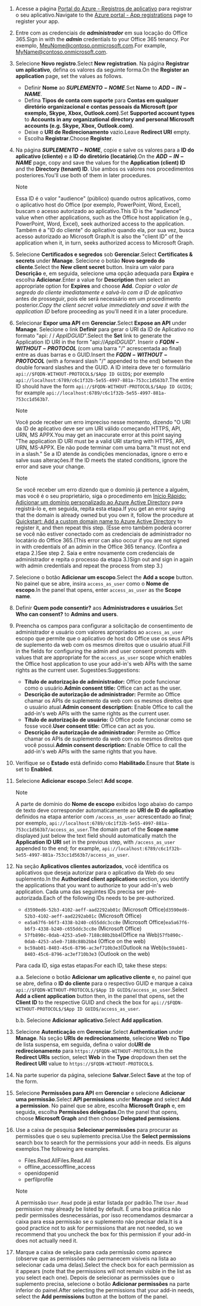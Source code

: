 

1. <span data-ttu-id="a55ec-101">Acesse a página [Portal do Azure - Registros de aplicativo](https://go.microsoft.com/fwlink/?linkid=2083908) para registrar o seu aplicativo.</span><span class="sxs-lookup"><span data-stu-id="a55ec-101">Navigate to the [Azure portal - App registrations](https://go.microsoft.com/fwlink/?linkid=2083908) page to register your app.</span></span>

1. <span data-ttu-id="a55ec-102">Entre com as credenciais de ***administrador*** em sua locação do Office 365.</span><span class="sxs-lookup"><span data-stu-id="a55ec-102">Sign in with the ***admin*** credentials to your Office 365 tenancy.</span></span> <span data-ttu-id="a55ec-103">Por exemplo, MeuNome@contoso.onmicrosoft.com.</span><span class="sxs-lookup"><span data-stu-id="a55ec-103">For example, MyName@contoso.onmicrosoft.com.</span></span>

1. <span data-ttu-id="a55ec-104">Selecione **Novo registro**.</span><span class="sxs-lookup"><span data-stu-id="a55ec-104">Select **New registration**.</span></span> <span data-ttu-id="a55ec-105">Na página **Registrar um aplicativo**, defina os valores da seguinte forma.</span><span class="sxs-lookup"><span data-stu-id="a55ec-105">On the **Register an application** page, set the values as follows.</span></span>

    * <span data-ttu-id="a55ec-106">Definir **Nome** ao **$SUPLEMENTO-NOME$**.</span><span class="sxs-lookup"><span data-stu-id="a55ec-106">Set **Name** to **$ADD-IN-NAME$**.</span></span>
    * <span data-ttu-id="a55ec-107">Defina **Tipos de conta com suporte** para **Contas em qualquer diretório organizacional e contas pessoais da Microsoft (por exemplo, Skype, Xbox, Outlook.com)**.</span><span class="sxs-lookup"><span data-stu-id="a55ec-107">Set **Supported account types** to **Accounts in any organizational directory and personal Microsoft accounts (e.g. Skype, Xbox, Outlook.com)**.</span></span>
    * <span data-ttu-id="a55ec-108">Deixe o **URI de Redirecionamento** vazio.</span><span class="sxs-lookup"><span data-stu-id="a55ec-108">Leave **Redirect URI** empty.</span></span>
    * <span data-ttu-id="a55ec-109">Escolha **Registrar**.</span><span class="sxs-lookup"><span data-stu-id="a55ec-109">Choose **Register**.</span></span>

1. <span data-ttu-id="a55ec-110">Na página **$SUPLEMENTO-NOME$**, copie e salve os valores para a **ID do aplicativo (cliente)** e a **ID do diretório (locatário)**.</span><span class="sxs-lookup"><span data-stu-id="a55ec-110">On the **$ADD-IN-NAME$** page, copy and save the values for the **Application (client) ID** and the **Directory (tenant) ID**.</span></span> <span data-ttu-id="a55ec-111">Use ambos os valores nos procedimentos posteriores.</span><span class="sxs-lookup"><span data-stu-id="a55ec-111">You'll use both of them in later procedures.</span></span>

    > [!NOTE]
    > <span data-ttu-id="a55ec-112">Essa ID é o valor "audience" (público) quando outros aplicativos, como o aplicativo host do Office (por exemplo, PowerPoint, Word, Excel), buscam o acesso autorizado ao aplicativo.</span><span class="sxs-lookup"><span data-stu-id="a55ec-112">This ID is the "audience" value when other applications, such as the Office host application (e.g., PowerPoint, Word, Excel), seek authorized access to the application.</span></span> <span data-ttu-id="a55ec-113">Também é a "ID do cliente" do aplicativo quando ela, por sua vez, busca acesso autorizado ao Microsoft Graph.</span><span class="sxs-lookup"><span data-stu-id="a55ec-113">It is also the "client ID" of the application when it, in turn, seeks authorized access to Microsoft Graph.</span></span>

1. <span data-ttu-id="a55ec-114">Selecione **Certificados e segredos** sob **Gerenciar**.</span><span class="sxs-lookup"><span data-stu-id="a55ec-114">Select **Certificates & secrets** under **Manage**.</span></span> <span data-ttu-id="a55ec-115">Selecione o botão **Novo segredo do cliente**.</span><span class="sxs-lookup"><span data-stu-id="a55ec-115">Select the **New client secret** button.</span></span> <span data-ttu-id="a55ec-116">Insira um valor para **Descrição** e, em seguida, selecione uma opção adequada para **Expira** e escolha **Adicionar**.</span><span class="sxs-lookup"><span data-stu-id="a55ec-116">Enter a value for **Description** then select an appropriate option for **Expires** and choose **Add**.</span></span> <span data-ttu-id="a55ec-117">*Copiar o valor de segredo do cliente imediatamente e salvá-lo com a ID de aplicativo* antes de prosseguir, pois ele será necessário em um procedimento posterior.</span><span class="sxs-lookup"><span data-stu-id="a55ec-117">*Copy the client secret value immediately and save it with the application ID* before proceeding as you'll need it in a later procedure.</span></span>

1. <span data-ttu-id="a55ec-118">Selecionar **Expor uma API** em **Gerenciar**.</span><span class="sxs-lookup"><span data-stu-id="a55ec-118">Select **Expose an API** under **Manage**.</span></span> <span data-ttu-id="a55ec-119">Selecione o link **Definir** para gerar o URI da ID de Aplicativo no formato "api: / / $App ID GUID$".</span><span class="sxs-lookup"><span data-stu-id="a55ec-119">Select the **Set** link to generate the Application ID URI in the form "api://$App ID GUID$".</span></span> <span data-ttu-id="a55ec-120">Inserir o **$FQDN-WITHOUT-PROTOCOL$** (com uma barra "/" acrescentada ao final) entre as duas barras e o GUID.</span><span class="sxs-lookup"><span data-stu-id="a55ec-120">Insert the **$FQDN-WITHOUT-PROTOCOL$** (with a forward slash "/" appended to the end) between the double forward slashes and the GUID.</span></span> <span data-ttu-id="a55ec-121">A ID inteira deve ter o formulário `api://$FQDN-WITHOUT-PROTOCOL$/$App ID GUID$`; por exemplo `api://localhost:6789/c6c1f32b-5e55-4997-881a-753cc1d563b7`.</span><span class="sxs-lookup"><span data-stu-id="a55ec-121">The entire ID should have the form `api://$FQDN-WITHOUT-PROTOCOL$/$App ID GUID$`; for example `api://localhost:6789/c6c1f32b-5e55-4997-881a-753cc1d563b7`.</span></span>

    > [!NOTE]
    > <span data-ttu-id="a55ec-122">Você pode receber um erro impreciso nesse momento, dizendo "O URI da ID de aplicativo deve ser um URI válido começando HTTPS, API, URN, MS APPX.</span><span class="sxs-lookup"><span data-stu-id="a55ec-122">You may get an inaccurate error at this point saying "The application ID URI must be a valid URI starting with HTTPS, API, URN, MS-APPX.</span></span> <span data-ttu-id="a55ec-123">Ele não pode terminar com uma barra."</span><span class="sxs-lookup"><span data-stu-id="a55ec-123">It must not end in a slash."</span></span> <span data-ttu-id="a55ec-124">Se a ID atende às condições mencionadas, ignore o erro e salve suas alterações.</span><span class="sxs-lookup"><span data-stu-id="a55ec-124">If the ID meets the stated conditions, ignore the error and save your change.</span></span>

    > [!NOTE]
    > <span data-ttu-id="a55ec-125">Se você receber um erro dizendo que o domínio já pertence a alguém, mas você é o seu proprietário, siga o procedimento em [Início Rápido: Adicionar um domínio personalizado ao Azure Active Directory](/azure/active-directory/add-custom-domain) para registrá-lo e, em seguida, repita esta etapa.</span><span class="sxs-lookup"><span data-stu-id="a55ec-125">If you get an error saying that the domain is already owned but you own it, follow the procedure at [Quickstart: Add a custom domain name to Azure Active Directory](/azure/active-directory/add-custom-domain) to register it, and then repeat this step.</span></span> <span data-ttu-id="a55ec-126">(Esse erro também poderá ocorrer se você não estiver conectado com as credenciais de administrador no locatário do Office 365.</span><span class="sxs-lookup"><span data-stu-id="a55ec-126">(This error can also occur if you are not signed in with credentials of an admin in the Office 365 tenancy.</span></span> <span data-ttu-id="a55ec-127">(Confira a etapa 2.)</span><span class="sxs-lookup"><span data-stu-id="a55ec-127">See step 2.</span></span> <span data-ttu-id="a55ec-128">Saia e entre novamente com credenciais de administrador e repita o processo da etapa 3.)</span><span class="sxs-lookup"><span data-stu-id="a55ec-128">Sign out and sign in again with admin credentials and repeat the process from step 3.)</span></span>

1. <span data-ttu-id="a55ec-129">Selecione o botão **Adicionar um escopo**.</span><span class="sxs-lookup"><span data-stu-id="a55ec-129">Select the **Add a scope** button.</span></span> <span data-ttu-id="a55ec-130">No painel que se abre, insira `access_as_user` como o **Nome de escopo**.</span><span class="sxs-lookup"><span data-stu-id="a55ec-130">In the panel that opens, enter `access_as_user` as the **Scope name**.</span></span>

1. <span data-ttu-id="a55ec-131">Definir **Quem pode consentir?** aos **Administradores e usuários**.</span><span class="sxs-lookup"><span data-stu-id="a55ec-131">Set **Who can consent?** to **Admins and users**.</span></span>

1. <span data-ttu-id="a55ec-132">Preencha os campos para configurar a solicitação de consentimento de administrador e usuário com valores apropriados ao `access_as_user` escopo que permite que o aplicativo de host do Office use os seus APIs de suplemento da web com os mesmos direitos que o usuário atual.</span><span class="sxs-lookup"><span data-stu-id="a55ec-132">Fill in the fields for configuring the admin and user consent prompts with values that are appropriate for the `access_as_user` scope which enables the Office host application to use your add-in's web APIs with the same rights as the current user.</span></span> <span data-ttu-id="a55ec-133">Sugestões:</span><span class="sxs-lookup"><span data-stu-id="a55ec-133">Suggestions:</span></span>

    - <span data-ttu-id="a55ec-134">**Título de autorização de administrador:** Office pode funcionar como o usuário.</span><span class="sxs-lookup"><span data-stu-id="a55ec-134">**Admin consent title:** Office can act as the user.</span></span>
    - <span data-ttu-id="a55ec-135">**Descrição de autorização de administrador:** Permite ao Office chamar os APIs de suplemento da web com os mesmos direitos que o usuário atual.</span><span class="sxs-lookup"><span data-stu-id="a55ec-135">**Admin consent description:** Enable Office to call the add-in's web APIs with the same rights as the current user.</span></span>
    - <span data-ttu-id="a55ec-136">**Título de autorização de usuário:** O Office pode funcionar como se fosse você.</span><span class="sxs-lookup"><span data-stu-id="a55ec-136">**User consent title:** Office can act as you.</span></span>
    - <span data-ttu-id="a55ec-137">**Descrição de autorização de administrador:** Permite ao Office chamar os APIs de suplemento da web com os mesmos direitos que você possui.</span><span class="sxs-lookup"><span data-stu-id="a55ec-137">**Admin consent description:** Enable Office to call the add-in's web APIs with the same rights that you have.</span></span>

1. <span data-ttu-id="a55ec-138">Verifique se o **Estado** está definido como **Habilitado**.</span><span class="sxs-lookup"><span data-stu-id="a55ec-138">Ensure that **State** is set to **Enabled**.</span></span>

1. <span data-ttu-id="a55ec-139">Selecione **Adicionar escopo**.</span><span class="sxs-lookup"><span data-stu-id="a55ec-139">Select **Add scope**.</span></span>

    > [!NOTE]
    > <span data-ttu-id="a55ec-140">A parte de domínio do **Nome de escopo** exibidos logo abaixo do campo de texto deve corresponder automaticamente ao **URI de ID do aplicativo** definidos na etapa anterior com `/access_as_user` acrescentado ao final; por exemplo, `api://localhost:6789/c6c1f32b-5e55-4997-881a-753cc1d563b7/access_as_user`.</span><span class="sxs-lookup"><span data-stu-id="a55ec-140">The domain part of the **Scope name** displayed just below the text field should automatically match the **Application ID URI** set in the previous step, with `/access_as_user` appended to the end; for example, `api://localhost:6789/c6c1f32b-5e55-4997-881a-753cc1d563b7/access_as_user`.</span></span>

1. <span data-ttu-id="a55ec-141">Na seção **Aplicativos clientes autorizados**, você identifica os aplicativos que deseja autorizar para o aplicativo da Web do seu suplemento.</span><span class="sxs-lookup"><span data-stu-id="a55ec-141">In the **Authorized client applications** section, you identify the applications that you want to authorize to your add-in's web application.</span></span> <span data-ttu-id="a55ec-142">Cada uma das seguintes IDs precisa ser pré-autorizada.</span><span class="sxs-lookup"><span data-stu-id="a55ec-142">Each of the following IDs needs to be pre-authorized.</span></span>
  
    * <span data-ttu-id="a55ec-143">`d3590ed6-52b3-4102-aeff-aad2292ab01c` (Microsoft Office)</span><span class="sxs-lookup"><span data-stu-id="a55ec-143">`d3590ed6-52b3-4102-aeff-aad2292ab01c` (Microsoft Office)</span></span>
    * <span data-ttu-id="a55ec-144">`ea5a67f6-b6f3-4338-b240-c655ddc3cc8e` (Microsoft Office)</span><span class="sxs-lookup"><span data-stu-id="a55ec-144">`ea5a67f6-b6f3-4338-b240-c655ddc3cc8e` (Microsoft Office)</span></span>
    * <span data-ttu-id="a55ec-145">`57fb890c-0dab-4253-a5e0-7188c88b2bb4`(Office na Web)</span><span class="sxs-lookup"><span data-stu-id="a55ec-145">`57fb890c-0dab-4253-a5e0-7188c88b2bb4` (Office on the web)</span></span>
    * <span data-ttu-id="a55ec-146">`bc59ab01-8403-45c6-8796-ac3ef710b3e3`(Outlook na Web)</span><span class="sxs-lookup"><span data-stu-id="a55ec-146">`bc59ab01-8403-45c6-8796-ac3ef710b3e3` (Outlook on the web)</span></span>

    <span data-ttu-id="a55ec-147">Para cada ID, siga estas etapas:</span><span class="sxs-lookup"><span data-stu-id="a55ec-147">For each ID, take these steps:</span></span>

      <span data-ttu-id="a55ec-148">a.</span><span class="sxs-lookup"><span data-stu-id="a55ec-148">a.</span></span> <span data-ttu-id="a55ec-149">Selecione o botão **Adicionar um aplicativo cliente** e, no painel que se abre, defina o **ID do cliente** para o respectivo GUID e marque a caixa `api://$FQDN-WITHOUT-PROTOCOL$/$App ID GUID$/access_as_user`.</span><span class="sxs-lookup"><span data-stu-id="a55ec-149">Select **Add a client application** button then, in the panel that opens, set the **Client ID** to the respective GUID and check the box for `api://$FQDN-WITHOUT-PROTOCOL$/$App ID GUID$/access_as_user`.</span></span>

      <span data-ttu-id="a55ec-150">b.</span><span class="sxs-lookup"><span data-stu-id="a55ec-150">b.</span></span> <span data-ttu-id="a55ec-151">Selecione **Adicionar aplicativo**.</span><span class="sxs-lookup"><span data-stu-id="a55ec-151">Select **Add application**.</span></span>

1. <span data-ttu-id="a55ec-152">Selecione **Autenticação** em **Gerenciar**.</span><span class="sxs-lookup"><span data-stu-id="a55ec-152">Select **Authentication** under **Manage**.</span></span> <span data-ttu-id="a55ec-153">Na seção **URIs de redirecionamento**, selecione **Web** no **Tipo** de lista suspensa, em seguida, defina o valor do**URI de redirecionamento** para `https://$FQDN-WITHOUT-PROTOCOL$`.</span><span class="sxs-lookup"><span data-stu-id="a55ec-153">In the **Redirect URIs** section, select **Web** in the **Type** dropdown then set the **Redirect URI** value to `https://$FQDN-WITHOUT-PROTOCOL$`.</span></span>

1. <span data-ttu-id="a55ec-154">Na parte superior da página, selecione **Salvar**.</span><span class="sxs-lookup"><span data-stu-id="a55ec-154">Select **Save** at the top of the form.</span></span>

1. <span data-ttu-id="a55ec-155">Selecione **Permissões para API** em **Gerenciar** e selecione **Adicionar uma permissão**.</span><span class="sxs-lookup"><span data-stu-id="a55ec-155">Select **API permissions** under **Manage** and select **Add a permission**.</span></span> <span data-ttu-id="a55ec-156">No painel que se abre, escolha **Microsoft Graph** e, em seguida, escolha **Permissões delegadas**.</span><span class="sxs-lookup"><span data-stu-id="a55ec-156">On the panel that opens, choose **Microsoft Graph** and then choose **Delegated permissions**.</span></span>

1. <span data-ttu-id="a55ec-157">Use a caixa de pesquisa **Selecionar permissões** para procurar as permissões que o seu suplemento precisa.</span><span class="sxs-lookup"><span data-stu-id="a55ec-157">Use the **Select permissions** search box to search for the permissions your add-in needs.</span></span> <span data-ttu-id="a55ec-158">Eis alguns exemplos.</span><span class="sxs-lookup"><span data-stu-id="a55ec-158">The following are examples.</span></span>

    * <span data-ttu-id="a55ec-159">Files.Read.All</span><span class="sxs-lookup"><span data-stu-id="a55ec-159">Files.Read.All</span></span>
    * <span data-ttu-id="a55ec-160">offline_access</span><span class="sxs-lookup"><span data-stu-id="a55ec-160">offline_access</span></span>
    * <span data-ttu-id="a55ec-161">openid</span><span class="sxs-lookup"><span data-stu-id="a55ec-161">openid</span></span>
    * <span data-ttu-id="a55ec-162">perfil</span><span class="sxs-lookup"><span data-stu-id="a55ec-162">profile</span></span>

    > [!NOTE]
    > <span data-ttu-id="a55ec-163">A permissão `User.Read` pode já estar listada por padrão.</span><span class="sxs-lookup"><span data-stu-id="a55ec-163">The `User.Read` permission may already be listed by default.</span></span> <span data-ttu-id="a55ec-164">É uma boa prática não pedir permissões desnecessárias, por isso recomendamos desmarcar a caixa para essa permissão se o suplemento não precisar dela.</span><span class="sxs-lookup"><span data-stu-id="a55ec-164">It is a good practice not to ask for permissions that are not needed, so we recommend that you uncheck the box for this permission if your add-in does not actually need it.</span></span>

1. <span data-ttu-id="a55ec-165">Marque a caixa de seleção para cada permissão como aparece (observe que as permissões não permanecem visíveis na lista ao selecionar cada uma delas).</span><span class="sxs-lookup"><span data-stu-id="a55ec-165">Select the check box for each permission as it appears (note that the permissions will not remain visible in the list as you select each one).</span></span> <span data-ttu-id="a55ec-166">Depois de selecionar as permissões que o suplemento precisa, selecione o botão **Adicionar permissões** na parte inferior do painel.</span><span class="sxs-lookup"><span data-stu-id="a55ec-166">After selecting the permissions that your add-in needs, select the **Add permissions** button at the bottom of the panel.</span></span>
